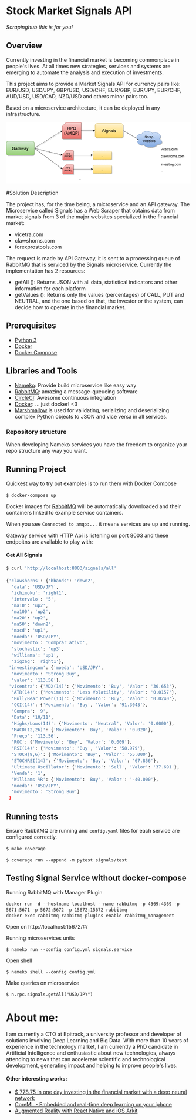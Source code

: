 # Stock Market Signals API

*Scrapinghub this is for you!* 

## Overview

Currently investing in the financial market is becoming commonplace in people's lives. At all times new strategies, services and systems are emerging to automate the analysis and execution of investments.

This project aims to provide a Market Signals API for currency pairs like: EUR/USD, USD/JPY, GBP/USD, USD/CHF, EUR/GBP, EUR/JPY, EUR/CHF, AUD/USD, USD/CAD, NZD/USD
 and others minor pairs too.

Based on a microservice architecture, it can be deployed in any infrastructure.

![Services](StockMarketSignals.png)

#Solution Description

The project has, for the time being, a microservice and an API gateway.
The Microservice called Signals has a Web Scraper that obtains data from market signals from 3 of the major websites specialized in the financial market:
- vicetra.com
- clawshorns.com
- forexprostools.com

The request is made by API Gateway, it is sent to a processing queue of RabbitMQ that is serviced by the Signals microservice.
Currently the implementation has 2 resources:
- getAll (): Returns JSON with all data, statistical indicators and other information for each platform
- getValues (): Returns only the values (percentages) of CALL, PUT and NEUTRAL, and the one based on that, the investor or the system, can decide how to operate in the financial market.

## Prerequisites

* [Python 3](https://www.python.org/downloads/)
* [Docker](https://www.docker.com/)
* [Docker Compose](https://docs.docker.com/compose/)

## Libraries and Tools

- [Nameko](): Provide build microservice like easy way
- [RabbitMQ](): amazing a message-queueing software
- [CircleCI](): Awesome continuous integration
- [Docker](): ... just docker! <3 
- [Marshmallow](https://pypi.python.org/pypi/marshmallow) is used for validating, serializing and deserializing complex Python objects to JSON and vice versa in all services. 


### Repository structure
When developing Nameko services you have the freedom to organize your repo structure any way you want.


## Running Project

Quickest way to try out examples is to run them with Docker Compose

`$ docker-compose up`

Docker images for [RabbitMQ](https://hub.docker.com/_/rabbitmq/) will be automatically downloaded and their containers linked to example service containers.

When you see `Connected to amqp:...` it means services are up and running.

Gateway service with HTTP Api is listening on port 8003 and these endpoitns are available to play with:

#### Get All Signals

```sh
$ curl 'http://localhost:8003/signals/all'

{'clawshorns': {'bbands': 'down2',
  'data': 'USD/JPY',
  'ichimoku': 'right1',
  'intervalo': '5',
  'ma10': 'up2',
  'ma100': 'up2',
  'ma20': 'up2',
  'ma50': 'down2',
  'macd': 'up1',
  'moeda': 'USD/JPY',
  'movimento': 'Comprar ativo',
  'stochastic': 'up3',
  'williams': 'up1',
  'zigzag': 'right1'},
 'investingcom': {'moeda': 'USD/JPY',
  'movimento': 'Strong Buy',
  'valor': '113.56'},
 'vicentra': {'ADX(14)': {'Movimento': 'Buy', 'Valor': '30.653'},
  'ATR(14)': {'Movimento': 'Less Volatility', 'Valor': '0.0157'},
  'Bull/Bear Power(13)': {'Movimento': 'Buy', 'Valor': '0.0240'},
  'CCI(14)': {'Movimento': 'Buy', 'Valor': '91.3043'},
  'Compra': '9',
  'Data': '10/11',
  'Highs/Lows(14)': {'Movimento': 'Neutral', 'Valor': '0.0000'},
  'MACD(12,26)': {'Movimento': 'Buy', 'Valor': '0.020'},
  'Preço': '113.56',
  'ROC': {'Movimento': 'Buy', 'Valor': '0.009'},
  'RSI(14)': {'Movimento': 'Buy', 'Valor': '58.979'},
  'STOCH(9,6)': {'Movimento': 'Buy', 'Valor': '55.000'},
  'STOCHRSI(14)': {'Movimento': 'Buy', 'Valor': '67.856'},
  'Ultimate Oscillator': {'Movimento': 'Sell', 'Valor': '37.691'},
  'Venda': '1',
  'Williams %R': {'Movimento': 'Buy', 'Valor': '-40.000'},
  'moeda': 'USD/JPY',
  'movimento': 'Strong Buy'}
 }
```

## Running tests

Ensure RabbitMQ are running and `config.yaml` files for each service are configured correctly.

`$ make coverage`

`$ coverage run --append -m pytest signals/test`

## Testing Signal Service without docker-compose

Running RabbitMQ with Manager Plugin

```
docker run -d --hostname localhost --name rabbitmq -p 4369:4369 -p 5671:5671 -p 5672:5672 -p 15672:15672 rabbitmq
docker exec rabbitmq rabbitmq-plugins enable rabbitmq_management
```

Open on http://localhost:15672/#/

Running microservices units

```
$ nameko run --config config.yml signals.service
```

Open shell
```
$ nameko shell --config config.yml
```

Make queries on microservice
```
$ n.rpc.signals.getAll("USD/JPY")
```

# About me:
I am currently a CTO at Epitrack, a university professor and developer of solutions involving Deep Learning and Big Data. With more than 10 years of experience in the technology market, I am currently a PhD candidate in Artificial Intelligence and enthusiastic about new technologies, always attending to news that can accelerate scientific and technological development, generating impact and helping to improve people's lives.

#### Other interesting works:
- [$ 778.75 in one day investing in the financial market with a deep neural network](https://medium.com/@joaogabriellima/778-75-em-um-dia-investindo-no-mercado-financeiro-com-uma-deep-neural-network-2b5a917e31d4)
- [CoreML - Embedded and real-time deep learning on your iphone](https://medium.com/@joaogabriellima/coreml-deep-learning-embarcada-e-em-tempo-real-no-seu-iphone-ebed77d79a79)
- [Augmented Reality with React Native and iOS Arkit](https://medium.com/@joaogabriellima/realidade-aumentada-com-react-native-e-ios-arkit-4d76dce30679)


